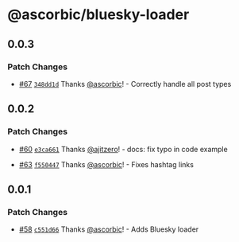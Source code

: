 # @ascorbic/bluesky-loader

## 0.0.3

### Patch Changes

- [#67](https://github.com/ascorbic/astro-loaders/pull/67) [`348dd1d`](https://github.com/ascorbic/astro-loaders/commit/348dd1d1ef6376c5ff9661bbae136ff5bcdd211f) Thanks [@ascorbic](https://github.com/ascorbic)! - Correctly handle all post types

## 0.0.2

### Patch Changes

- [#60](https://github.com/ascorbic/astro-loaders/pull/60) [`e3ca661`](https://github.com/ascorbic/astro-loaders/commit/e3ca661237b8316266ad8f14be4507a7f00b5cac) Thanks [@ajitzero](https://github.com/ajitzero)! - docs: fix typo in code example

- [#63](https://github.com/ascorbic/astro-loaders/pull/63) [`f550447`](https://github.com/ascorbic/astro-loaders/commit/f550447b5f5cdd013e7d08a4d7a6b2c4c06a997d) Thanks [@ascorbic](https://github.com/ascorbic)! - Fixes hashtag links

## 0.0.1

### Patch Changes

- [#58](https://github.com/ascorbic/astro-loaders/pull/58) [`c551d66`](https://github.com/ascorbic/astro-loaders/commit/c551d66c835271e33e00c4ba17038eab4cf30e28) Thanks [@ascorbic](https://github.com/ascorbic)! - Adds Bluesky loader

